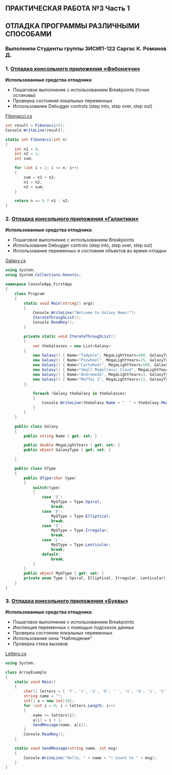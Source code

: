 ## ПРАКТИЧЕСКАЯ РАБОТА №3 Часть 1
## ОТЛАДКА ПРОГРАММЫ РАЗЛИЧНЫМИ СПОСОБАМИ
### Выполнили Студенты группы 3ИСИП-122 Саргас К. Романов Д.
### 1. [Отладка консольного приложения «Фибоначчи»](https://learn.microsoft.com/ru-ru/training/modules/dotnet-debug-visual-studio/4-use-visual-studio-debugger)
**Использованные средства отладчика**:
- Пошаговое выполнение с использованием Breakpoints (точки остановы)
- Проверка состояния локальных переменных
- Использование Debugger controls (step into, step over, step out)

[Fibonacci.cs](https://github.com/CriticalKawaii/PiT_PR3_part1/blob/master/Fibonacci.cs)
```c#
int result = Fibonacci(5);
Console.WriteLine(result);

static int Fibonacci(int n)
{
    int n1 = 0;
    int n2 = 1;
    int sum;

    for (int i = 2; i <= n; i++)
    {
        sum = n1 + n2;
        n1 = n2;
        n2 = sum;
    }

    return n == 0 ? n1 : n2;
}
```

### 2. [Отладка консольного приложения «Галактики»](https://learn.microsoft.com/ru-ru/visualstudio/debugger/debugging-absolute-beginners?view=vs-2022&source=recommendations&tabs=csharp)
**Использованные средства отладчика**:
- Пошаговое выполнение с использованием Breakpoints
- Использование Debugger controls (step into, step over, step out)
- Использование переменных и состояния объектов во время отладки

[Galaxy.cs](https://github.com/CriticalKawaii/PiT_PR3_part1/blob/master/Fibonacci.cs)
```c#
using System;
using System.Collections.Generic;

namespace ConsoleApp_FirstApp
{
    class Program
    {
        static void Main(string[] args)
        {
            Console.WriteLine("Welcome to Galaxy News!");
            IterateThroughList();
            Console.ReadKey();
        }

        private static void IterateThroughList()
        {
            var theGalaxies = new List<Galaxy>
        {
            new Galaxy() { Name="Tadpole", MegaLightYears=400, GalaxyType=new GType('S')},
            new Galaxy() { Name="Pinwheel", MegaLightYears=25, GalaxyType=new GType('S')},
            new Galaxy() { Name="Cartwheel", MegaLightYears=500, GalaxyType=new GType('L')},
            new Galaxy() { Name="Small Magellanic Cloud", MegaLightYears=.2, GalaxyType=new GType('I')},
            new Galaxy() { Name="Andromeda", MegaLightYears=3, GalaxyType=new GType('S')},
            new Galaxy() { Name="Maffei 1", MegaLightYears=11, GalaxyType=new GType('E')}
        };

            foreach (Galaxy theGalaxy in theGalaxies)
            {
                Console.WriteLine(theGalaxy.Name + "  " + theGalaxy.MegaLightYears + ",  " + theGalaxy.GalaxyType);
            }
        }
    }

    public class Galaxy
    {
        public string Name { get; set; }

        public double MegaLightYears { get; set; }
        public object GalaxyType { get; set; }

    }

    public class GType
    {
        public GType(char type)
        {
            switch(type)
            {
                case 'S':
                    MyGType = Type.Spiral;
                    break;
                case 'E':
                    MyGType = Type.Elliptical;
                    break;
                case 'I':
                    MyGType = Type.Irregular;
                    break;
                case 'L':
                    MyGType = Type.Lenticular;
                    break;
                default:
                    break;
            }
        }
        public object MyGType { get; set; }
        private enum Type { Spiral, Elliptical, Irregular, Lenticular}
    }
}
```
### 3. [Отладка консольного приложения «Буквы»](https://learn.microsoft.com/ru-ru/visualstudio/get-started/csharp/tutorial-debugger?toc=%2Fvisualstudio%2Fdebugger%2Ftoc.json&view=vs-2022#create-a-project)
**Использованные средства отладчика**:
- Пошаговое выполнение с использованием Breakpoints
- Инспекция переменных с помощью подсказок данных
- Проверка состояния локальных переменных
- Использование окна "Наблюдение"
- Проверка стека вызовов

[Letters.cs](https://github.com/CriticalKawaii/PiT_PR3_part1/blob/master/Fibonacci.cs)
```c#
using System;

class ArrayExample
{
    static void Main()
    {
        char[] letters = { 'f', 'r', 'e', 'd', ' ', 's', 'm', 'i', 't', 'h' };
        string name = "";
        int[] a = new int[10];
        for (int i = 0; i < letters.Length; i++)
        {
            name += letters[i];
            a[i] = i + 1;
            SendMessage(name, a[i]);
        }
        Console.ReadKey();
    }

    static void SendMessage(string name, int msg)
    {
        Console.WriteLine("Hello, " + name + "! Count to " + msg);
    }
}
```
